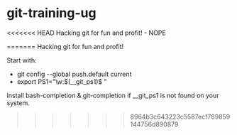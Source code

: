 git-training-ug
===============

<<<<<<< HEAD
Hacking git for fun and profit! - NOPE



=======
Hacking git for fun and profit!

Start with:
- git config --global  push.default current
- export PS1="\w:\$(__git_ps1)$ "

Install bash-completion & git-completion if __git_ps1 is not found on your system.
>>>>>>> 8964b3c643223c5587ecf769859144756d890879
